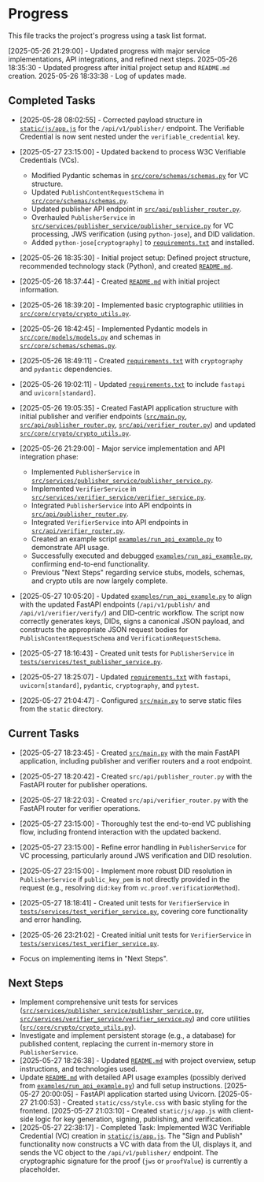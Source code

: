 # Progress

This file tracks the project's progress using a task list format.

[2025-05-26 21:29:00] - Updated progress with major service implementations, API integrations, and refined next steps.
2025-05-26 18:35:30 - Updated progress after initial project setup and `README.md` creation.
2025-05-26 18:33:38 - Log of updates made.

## Completed Tasks
*   [2025-05-28 08:02:55] - Corrected payload structure in [`static/js/app.js`](static/js/app.js:1) for the `/api/v1/publisher/` endpoint. The Verifiable Credential is now sent nested under the `verifiable_credential` key.
*   [2025-05-27 23:15:00] - Updated backend to process W3C Verifiable Credentials (VCs).
    *   Modified Pydantic schemas in [`src/core/schemas/schemas.py`](src/core/schemas/schemas.py:1) for VC structure.
    *   Updated `PublishContentRequestSchema` in [`src/core/schemas/schemas.py`](src/core/schemas/schemas.py:1).
    *   Updated publisher API endpoint in [`src/api/publisher_router.py`](src/api/publisher_router.py:1).
    *   Overhauled `PublisherService` in [`src/services/publisher_service/publisher_service.py`](src/services/publisher_service/publisher_service.py:1) for VC processing, JWS verification (using `python-jose`), and DID validation.
    *   Added `python-jose[cryptography]` to [`requirements.txt`](requirements.txt:1) and installed.

*   [2025-05-26 18:35:30] - Initial project setup: Defined project structure, recommended technology stack (Python), and created [`README.md`](README.md:1).
*   [2025-05-26 18:37:44] - Created [`README.md`](README.md:1) with initial project information.
*   [2025-05-26 18:39:20] - Implemented basic cryptographic utilities in [`src/core/crypto/crypto_utils.py`](src/core/crypto/crypto_utils.py:1).
*   [2025-05-26 18:42:45] - Implemented Pydantic models in [`src/core/models/models.py`](src/core/models/models.py:1) and schemas in [`src/core/schemas/schemas.py`](src/core/schemas/schemas.py:1).
*   [2025-05-26 18:49:11] - Created [`requirements.txt`](requirements.txt:1) with `cryptography` and `pydantic` dependencies.
*   [2025-05-26 19:02:11] - Updated [`requirements.txt`](requirements.txt:1) to include `fastapi` and `uvicorn[standard]`.
*   [2025-05-26 19:05:35] - Created FastAPI application structure with initial publisher and verifier endpoints ([`src/main.py`](src/main.py:1), [`src/api/publisher_router.py`](src/api/publisher_router.py:1), [`src/api/verifier_router.py`](src/api/verifier_router.py:1)) and updated [`src/core/crypto/crypto_utils.py`](src/core/crypto/crypto_utils.py:1).
*   [2025-05-26 21:29:00] - Major service implementation and API integration phase:
    *   Implemented `PublisherService` in [`src/services/publisher_service/publisher_service.py`](src/services/publisher_service/publisher_service.py:1).
    *   Implemented `VerifierService` in [`src/services/verifier_service/verifier_service.py`](src/services/verifier_service/verifier_service.py:1).
    *   Integrated `PublisherService` into API endpoints in [`src/api/publisher_router.py`](src/api/publisher_router.py:1).
    *   Integrated `VerifierService` into API endpoints in [`src/api/verifier_router.py`](src/api/verifier_router.py:1).
    *   Created an example script [`examples/run_api_example.py`](examples/run_api_example.py:1) to demonstrate API usage.
    *   Successfully executed and debugged [`examples/run_api_example.py`](examples/run_api_example.py:1), confirming end-to-end functionality.
    *   Previous "Next Steps" regarding service stubs, models, schemas, and crypto utils are now largely complete.

*   [2025-05-27 10:05:20] - Updated [`examples/run_api_example.py`](examples/run_api_example.py:1) to align with the updated FastAPI endpoints (`/api/v1/publish/` and `/api/v1/verifier/verify/`) and DID-centric workflow. The script now correctly generates keys, DIDs, signs a canonical JSON payload, and constructs the appropriate JSON request bodies for `PublishContentRequestSchema` and `VerificationRequestSchema`.
*   [2025-05-27 18:16:43] - Created unit tests for `PublisherService` in [`tests/services/test_publisher_service.py`](tests/services/test_publisher_service.py:1).
*   [2025-05-27 18:25:07] - Updated [`requirements.txt`](requirements.txt:1) with `fastapi`, `uvicorn[standard]`, `pydantic`, `cryptography`, and `pytest`.
*   [2025-05-27 21:04:47] - Configured [`src/main.py`](src/main.py:1) to serve static files from the `static` directory.
## Current Tasks
*   [2025-05-27 18:23:45] - Created [`src/main.py`](src/main.py:1) with the main FastAPI application, including publisher and verifier routers and a root endpoint.
*   [2025-05-27 18:20:42] - Created `src/api/publisher_router.py` with the FastAPI router for publisher operations.
*   [2025-05-27 18:22:03] - Created `src/api/verifier_router.py` with the FastAPI router for verifier operations.
*   [2025-05-27 23:15:00] - Thoroughly test the end-to-end VC publishing flow, including frontend interaction with the updated backend.
*   [2025-05-27 23:15:00] - Refine error handling in `PublisherService` for VC processing, particularly around JWS verification and DID resolution.
*   [2025-05-27 23:15:00] - Implement more robust DID resolution in `PublisherService` if `public_key_pem` is not directly provided in the request (e.g., resolving `did:key` from `vc.proof.verificationMethod`).
*   [2025-05-27 18:18:41] - Created unit tests for `VerifierService` in [`tests/services/test_verifier_service.py`](tests/services/test_verifier_service.py:1), covering core functionality and error handling.
*   [2025-05-26 23:21:02] - Created initial unit tests for `VerifierService` in [`tests/services/test_verifier_service.py`](tests/services/test_verifier_service.py:1).

*   Focus on implementing items in "Next Steps".

## Next Steps

*   Implement comprehensive unit tests for services ([`src/services/publisher_service/publisher_service.py`](src/services/publisher_service/publisher_service.py:1), [`src/services/verifier_service/verifier_service.py`](src/services/verifier_service/verifier_service.py:1)) and core utilities ([`src/core/crypto/crypto_utils.py`](src/core/crypto/crypto_utils.py:1)).
*   Investigate and implement persistent storage (e.g., a database) for published content, replacing the current in-memory store in `PublisherService`.
*   [2025-05-27 18:26:38] - Updated [`README.md`](README.md:1) with project overview, setup instructions, and technologies used.
*   Update [`README.md`](README.md:1) with detailed API usage examples (possibly derived from [`examples/run_api_example.py`](examples/run_api_example.py:1)) and full setup instructions.
[2025-05-27 20:00:05] - FastAPI application started using Uvicorn.
[2025-05-27 21:00:53] - Created `static/css/style.css` with basic styling for the frontend.
[2025-05-27 21:03:10] - Created `static/js/app.js` with client-side logic for key generation, signing, publishing, and verification.
*   [2025-05-27 22:38:17] - Completed Task: Implemented W3C Verifiable Credential (VC) creation in [`static/js/app.js`](static/js/app.js:1). The "Sign and Publish" functionality now constructs a VC with data from the UI, displays it, and sends the VC object to the `/api/v1/publisher/` endpoint. The cryptographic signature for the proof (`jws` or `proofValue`) is currently a placeholder.